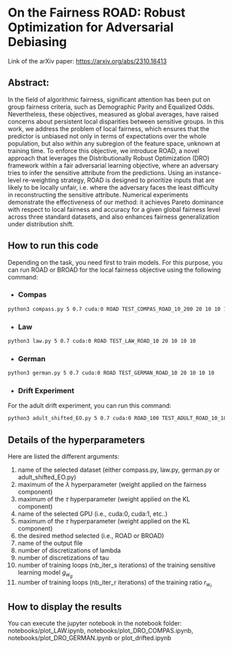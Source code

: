 #  On the Fairness ROAD: Robust Optimization for Adversarial Debiasing
Link of the arXiv paper: https://arxiv.org/abs/2310.18413

## Abstract:
In the field of algorithmic fairness, significant attention has been put on group fairness criteria, such as Demographic Parity and Equalized Odds. Nevertheless, these objectives, measured as global averages, have raised concerns about persistent local disparities between sensitive groups. In this work, we address the problem of local fairness, which ensures that the predictor is unbiased not only in terms of expectations over the whole population, but also within any subregion of the feature space, unknown at training time. To enforce this objective, we introduce ROAD, a novel approach that leverages the Distributionally Robust Optimization (DRO) framework within a fair adversarial learning objective, where an adversary tries to infer the sensitive attribute from the predictions. Using an instance-level re-weighting strategy, ROAD is designed to prioritize inputs that are likely to be locally unfair, i.e. where the adversary faces the least difficulty in reconstructing the sensitive attribute. Numerical experiments demonstrate the effectiveness of our method: it achieves Pareto dominance with respect to local fairness and accuracy for a given global fairness level across three standard datasets, and also enhances fairness generalization under distribution shift.


## How to run this code
Depending on the task, you need first to train models. For this purpose, you can run ROAD or BROAD for the local fairness objective using the following command:
- ### Compas
```bash
python3 compass.py 5 0.7 cuda:0 ROAD TEST_COMPAS_ROAD_10_200 20 10 10 10
```
- ### Law
```bash
python3 law.py 5 0.7 cuda:0 ROAD TEST_LAW_ROAD_10 20 10 10 10
```
- ### German
```bash
python3 german.py 5 0.7 cuda:0 ROAD TEST_GERMAN_ROAD_10 20 10 10 10
```
- ### Drift Experiment
For the adult drift experiment, you can run this command:
```bash
python3 adult_shifted_EO.py 5 0.7 cuda:0 ROAD_100 TEST_ADULT_ROAD_10_100_12_20 20 10 10 10
```
## Details of the hyperparameters
Here are listed the different arguments:

1) name of the selected dataset (either compass.py,  law.py, german.py or adult_shifted_EO.py)
2) maximum of the $\lambda$ hyperparameter (weight applied on the fairness component)
3) maximum of the $\tau$ hyperparameter (weight applied on the KL component)
4) name of the selected GPU (i.e., cuda:0, cuda:1, etc..)
5) maximum of the $\tau$ hyperparameter (weight applied on the KL component)
6) the desired method selected (i.e., ROAD or BROAD)
7) name of the output file
8) number of discretizations of lambda
9) number of discretizations of tau
10) number of training loops (nb_iter_s iterations) of the  training sensitive learning model $g_{w_g}$
11) number of training loops (nb_iter_r iterations) of the  training ratio $r_{w_r}$

## How to display the results
You can execute the jupyter notebook in the notebook folder: notebooks/plot_LAW.ipynb, notebooks/plot_DRO_COMPAS.ipynb, notebooks/plot_DRO_GERMAN.ipynb or plot_drifted.ipynb

